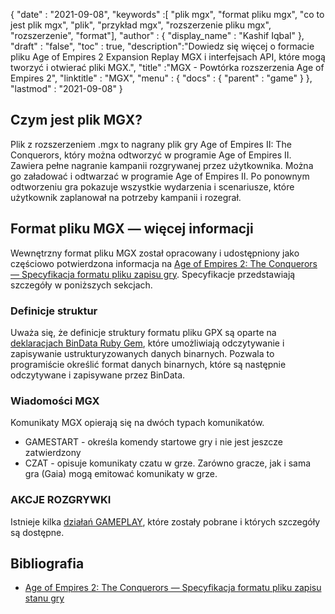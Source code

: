 {
  "date" : "2021-09-08",
  "keywords" :[ "plik mgx", "format pliku mgx", "co to jest plik mgx", "plik", "przykład mgx", "rozszerzenie pliku mgx", "rozszerzenie", "format"],
  "author" : {
    "display_name" : "Kashif Iqbal"
},
  "draft" : "false",
  "toc" : true,
  "description":"Dowiedz się więcej o formacie pliku Age of Empires 2 Expansion Replay MGX i interfejsach API, które mogą tworzyć i otwierać pliki MGX.",
  "title" :"MGX - Powtórka rozszerzenia Age of Empires 2",
  "linktitle" : "MGX",
  "menu" : {
    "docs" : {
      "parent" : "game"
}
},
  "lastmod" : "2021-09-08"
}

## Czym jest plik MGX?

Plik z rozszerzeniem .mgx to nagrany plik gry Age of Empires II: The Conquerors, który można odtworzyć w programie Age of Empires II. Zawiera pełne nagranie kampanii rozgrywanej przez użytkownika. Można go załadować i odtwarzać w programie Age of Empires II. Po ponownym odtworzeniu gra pokazuje wszystkie wydarzenia i scenariusze, które użytkownik zaplanował na potrzeby kampanii i rozegrał.

## Format pliku MGX — więcej informacji

Wewnętrzny format pliku MGX został opracowany i udostępniony jako częściowo potwierdzona informacja na [Age of Empires 2: The Conquerors — Specyfikacja formatu pliku zapisu gry](https://github.com/stefan-kolb/aoc-mgx-format). Specyfikacje przedstawiają szczegóły w poniższych sekcjach.

### Definicje struktur

Uważa się, że definicje struktury formatu pliku GPX są oparte na [deklaracjach BinData Ruby Gem](https://github.com/dmendel/bindata/wiki), które umożliwiają odczytywanie i zapisywanie ustrukturyzowanych danych binarnych. Pozwala to programiście określić format danych binarnych, które są następnie odczytywane i zapisywane przez BinData.

### Wiadomości MGX

Komunikaty MGX opierają się na dwóch typach komunikatów.

* GAMESTART - określa komendy startowe gry i nie jest jeszcze zatwierdzony
* CZAT - opisuje komunikaty czatu w grze. Zarówno gracze, jak i sama gra (Gaia) mogą emitować komunikaty w grze.

### AKCJE ROZGRYWKI

Istnieje kilka [działań GAMEPLAY](https://github.com/stefan-kolb/aoc-mgx-format/blob/master/README.md#actions), które zostały pobrane i których szczegóły są dostępne.

## Bibliografia

* [Age of Empires 2: The Conquerors — Specyfikacja formatu pliku zapisu stanu gry](https://github.com/stefan-kolb/aoc-mgx-format)

